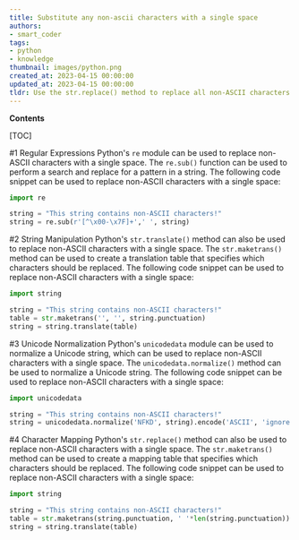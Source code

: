 ```yaml
---
title: Substitute any non-ascii characters with a single space
authors:
- smart_coder
tags:
- python
- knowledge
thumbnail: images/python.png
created_at: 2023-04-15 00:00:00
updated_at: 2023-04-15 00:00:00
tldr: Use the str.replace() method to replace all non-ASCII characters with a single space.
---
```


**Contents**

[TOC]

#1 Regular Expressions 
Python's `re` module can be used to replace non-ASCII characters with a single space. The `re.sub()` function can be used to perform a search and replace for a pattern in a string. The following code snippet can be used to replace non-ASCII characters with a single space:

```python
import re

string = "This string contains non-ASCII characters!"
string = re.sub(r'[^\x00-\x7F]+',' ', string)
```

#2 String Manipulation
Python's `str.translate()` method can also be used to replace non-ASCII characters with a single space. The `str.maketrans()` method can be used to create a translation table that specifies which characters should be replaced. The following code snippet can be used to replace non-ASCII characters with a single space:

```python
import string

string = "This string contains non-ASCII characters!"
table = str.maketrans('', '', string.punctuation)
string = string.translate(table)
```

#3 Unicode Normalization
Python's `unicodedata` module can be used to normalize a Unicode string, which can be used to replace non-ASCII characters with a single space. The `unicodedata.normalize()` method can be used to normalize a Unicode string. The following code snippet can be used to replace non-ASCII characters with a single space:

```python
import unicodedata

string = "This string contains non-ASCII characters!"
string = unicodedata.normalize('NFKD', string).encode('ASCII', 'ignore').decode('ASCII')
```

#4 Character Mapping
Python's `str.replace()` method can also be used to replace non-ASCII characters with a single space. The `str.maketrans()` method can be used to create a mapping table that specifies which characters should be replaced. The following code snippet can be used to replace non-ASCII characters with a single space:

```python
import string

string = "This string contains non-ASCII characters!"
table = str.maketrans(string.punctuation, ' '*len(string.punctuation))
string = string.translate(table)
```
